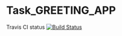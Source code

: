 # Task_GREETING_APP

Travis CI status
[![Build Status](https://travis-ci.org/128500/Task_GREETING_APP.svg?branch=master)](https://travis-ci.org/128500/Task_GREETING_APP)
